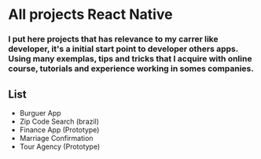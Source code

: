 # All projects React Native
### I put here projects that has relevance to my carrer like developer, it's a initial start point to developer others apps. Using many exemplas, tips and tricks that I acquire with online course, tutorials and experience working in somes companies.

## List
- Burguer App
- Zip Code Search (brazil)
- Finance App (Prototype)
- Marriage Confirmation
- Tour Agency (Prototype)

